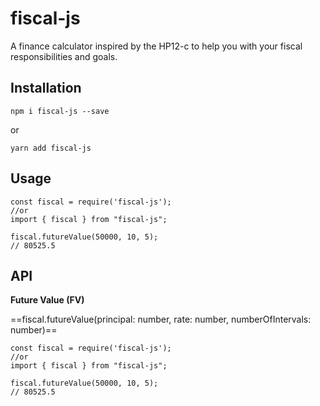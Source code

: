 # fiscal-js
A finance calculator inspired by the HP12-c to help you with your fiscal responsibilities and goals.

## Installation
```
npm i fiscal-js --save
```
or
```
yarn add fiscal-js
```

## Usage
```
const fiscal = require('fiscal-js');
//or
import { fiscal } from "fiscal-js";

fiscal.futureValue(50000, 10, 5);
// 80525.5
```

## API
**Future Value (FV)**

==fiscal.futureValue(principal: number, rate: number, numberOfIntervals: number)==
```
const fiscal = require('fiscal-js');
//or
import { fiscal } from "fiscal-js";

fiscal.futureValue(50000, 10, 5);
// 80525.5
```
